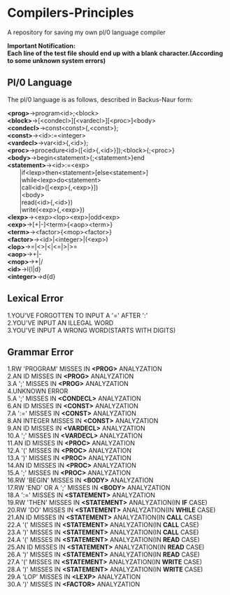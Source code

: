 # Compilers-Principles
A repository for saving my own pl/0 language compiler

**Important Notification:**<br>
**Each line of the test file should end up with a blank character.(According to some unknown system errors)**<br>

## Pl/0 Language
The pl/0 language is as follows, described in Backus-Naur form:

**&lt;prog&gt;**->program&lt;id&gt;;&lt;block&gt;<br>
**&lt;block&gt;**->[&lt;condecl&gt;][&lt;vardecl&gt;][&lt;proc&gt;]&lt;body&gt;<br>
**&lt;condecl&gt;**->const&lt;const&gt;{,&lt;const&gt;};<br>
**&lt;const&gt;**->&lt;id&gt;:=&lt;integer&gt;<br>
**&lt;vardecl&gt;**->var&lt;id&gt;{,&lt;id&gt;};<br>
**&lt;proc&gt;**->procedure&lt;id&gt;([&lt;id&gt;{,&lt;id&gt;}]);&lt;block&gt;{;&lt;proc&gt;}<br>
**&lt;body&gt;**->begin&lt;statement&gt;{;&lt;statement&gt;}end<br>
**&lt;statement&gt;**->&lt;id&gt;:=&lt;exp&gt;<br>
&emsp;&emsp;|if&lt;lexp&gt;then&lt;statement&gt;[else&lt;statement&gt;]<br>
&emsp;&emsp;|while&lt;lexp&gt;do&lt;statement&gt;<br>
&emsp;&emsp;|call&lt;id&gt;([&lt;exp&gt;{,&lt;exp&gt;}])<br>
&emsp;&emsp;|&lt;body&gt;<br>
&emsp;&emsp;|read(&lt;id&gt;{,&lt;id&gt;})<br>
&emsp;&emsp;|write(&lt;exp&gt;{,&lt;exp&gt;})<br>
**&lt;lexp&gt;**->&lt;exp&gt;&lt;lop&gt;&lt;exp&gt;|odd&lt;exp&gt;<br>
**&lt;exp&gt;**->[+|-]&lt;term&gt;{&lt;aop&gt;&lt;term&gt;}<br>
**&lt;term&gt;**->&lt;factor&gt;{&lt;mop&gt;&lt;factor&gt;}<br>
**&lt;factor&gt;**->&lt;id&gt;|&lt;integer&gt;|(&lt;exp&gt;)<br>
**&lt;lop&gt;**->=|&lt;&gt;|&lt;|&lt;=|&gt;|&gt;=<br>
**&lt;aop&gt;**->+|-<br>
**&lt;mop&gt;**->*|/<br>
**&lt;id&gt;**->l{l|d}<br>
**&lt;integer&gt;**->d{d}<br>

## Lexical Error
1.YOU'VE FORGOTTEN TO INPUT A '=' AFTER ':'<br>
2.YOU'VE INPUT AN ILLEGAL WORD<br>
3.YOU'VE INPUT A WRONG WORD(STARTS WITH DIGITS)<br>

## Grammar Error
1.RW 'PROGRAM' MISSES IN **&lt;PROG&gt;** ANALYZATION<br>
2.AN ID MISSES IN **&lt;PROG&gt;** ANALYZATION<br>
3.A ';' MISSES IN **&lt;PROG&gt;** ANALYZATION<br>
4.UNKNOWN ERROR<br>
5.A ';' MISSES IN **&lt;CONDECL&gt;** ANALYZATION<br>
6.AN ID MISSES IN **&lt;CONST&gt;** ANALYZATION<br>
7.A ':=' MISSES IN **&lt;CONST&gt;** ANALYZATION<br>
8.AN INTEGER MISSES IN **&lt;CONST&gt;** ANALYZATION<br>
9.AN ID MISSES IN **&lt;VARDECL&gt;** ANALYZATION<br>
10.A ';' MISSES IN **&lt;VARDECL&gt;** ANALYZATION<br>
11.AN ID MISSES IN **&lt;PROC&gt;** ANALYZATION<br>
12.A '(' MISSES IN **&lt;PROC&gt;** ANALYZATION<br>
13.A ')' MISSES IN **&lt;PROC&gt;** ANALYZATION<br>
14.AN ID MISSES IN **&lt;PROC&gt;** ANALYZATION<br>
15.A ';' MISSES IN **&lt;PROC&gt;** ANALYZATION<br>
16.RW 'BEGIN' MISSES IN **&lt;BODY&gt;** ANALYZATION<br>
17.RW 'END' OR A ';' MISSES IN **&lt;BODY&gt;** ANALYZATION<br>
18.A ':=' MISSES IN **&lt;STATEMENT&gt;** ANALYZATION<br>
19.RW 'THEN' MISSES IN **&lt;STATEMENT&gt;** ANALYZATION(IN **IF** CASE)<br>
20.RW 'DO' MISSES IN **&lt;STATEMENT&gt;** ANALYZATION(IN **WHILE** CASE)<br>
21.AN ID MISSES IN **&lt;STATEMENT&gt;** ANALYZATION(IN **CALL** CASE)<br>
22.A '(' MISSES IN **&lt;STATEMENT&gt;** ANALYZATION(IN **CALL** CASE)<br>
23.A ')' MISSES IN **&lt;STATEMENT&gt;** ANALYZATION(IN **CALL** CASE)<br>
24.A '(' MISSES IN **&lt;STATEMENT&gt;** ANALYZATION(IN **READ** CASE)<br>
25.AN ID MISSES IN **&lt;STATEMENT&gt;** ANALYZATION(IN **READ** CASE)<br>
26.A ')' MISSES IN **&lt;STATEMENT&gt;** ANALYZATION(IN **READ** CASE)<br>
27.A '(' MISSES IN **&lt;STATEMENT&gt;** ANALYZATION(IN **WRITE** CASE)<br>
28.A ')' MISSES IN **&lt;STATEMENT&gt;** ANALYZATION(IN **WRITE** CASE)<br>
29.A 'LOP' MISSES IN **&lt;LEXP&gt;** ANALYZATION<br>
30.A ')' MISSES IN **&lt;FACTOR&gt;** ANALYZATION<br>
